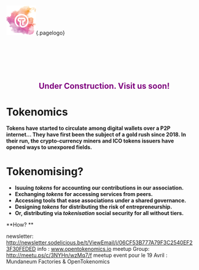 ![Logoot](/uploads/logoot.png "Logoot"){.pagelogo}
<!-- TITLE: OpenTokenomics -->
<!-- SUBTITLE: welcome to the OpenTokenomics wiki main page -->
<ul><p>&nbsp;</p></ul>
<ul><p>&nbsp;</p></ul>
<ul><p>&nbsp;</p></ul>


<ul><h2 style="text-align: center;"><span style="color: #800080;">Under Construction. Visit us soon!</span></h2></ul>






# Tokenomics

**Tokens have started to circulate among digital wallets over a P2P internet...
They have first been the subject of a gold rush since 2018. In their run, the crypto-currency miners and ICO tokens issuers have opened ways to unexpored fields.**

# Tokenomising?
* **Isuuing *tokens* for accounting our contributions in our association.**
* **Exchanging *tokens* for accessing services from peers.**
* **Accessing tools that ease associations under a shared governance.**
* **Designing *tokens* for distributing the risk of entrepreneurship.**
* **Or, distributing via *tokenisation* social security for all without tiers.**

**How?
**



newsletter: http://newsletter.sodelicious.be/t/ViewEmail/j/06CF53B777A79F3C2540EF23F30FEDED 
info : www.opentokenomics.io 
meetup Group:  http://meetu.ps/c/3NYHn/wzMq7/f
meetup event pour le 19 Avril :   Mundaneum Factories & OpenTokenomics 